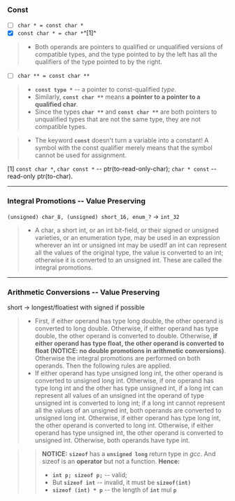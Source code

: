 
### Const

- [ ] `char * = const char *`
- [x] `const char * = char *`^[1]^

> * Both operands are pointers to qualified or unqualified versions of compatible types, and the type pointed to by the left has all the qualifiers of the type pointed to by the right.

- [ ] `char ** = const char **`

> * **`const type *`** -- a pointer to const-qualified *type*. 
> * Similarly, **`const char **`** means **a pointer to a pointer to a qualified char**.
> * Since the types **`char **`** and **`const char **`** are both pointers to unqualified types that are not the same type, they are not compatible types. 

> * The keyword **`const`** doesn't turn a variable into a constant! A symbol with the const qualifier merely means that the symbol cannot be used for assignment. 

[1] `const char *`, `char const *` -- ptr(to-read-only-char); `char * const` -- read-only ptr(to-char).

---

### Integral Promotions --  Value Preserving 

`(unsigned) char_8, (unsigned) short_16, enum_?` $\rightarrow$ `int_32` 
> * A char, a short int, or an int bit-field, or their signed or unsigned varieties, or an enumeration type, may be used in an expression wherever an int or unsigned int may be usedIf an int can represent all the values of the original type, the value is converted to an int; otherwise it is converted to an unsigned int. These are called the integral promotions.

---

### Arithmetic Conversions --  Value Preserving 

short $\rightarrow$ longest/floatiest with signed if possible

> * First, if either operand has type long double, the other operand is converted to long double. Otherwise, if either operand has type double, the other operand is converted to double. Otherwise, **if either operand has type float, the other operand is converted to float (NOTICE: no double promotions in arithmetic conversions)**. Otherwise the integral promotions are performed on both operands. Then the following rules are applied.
> * If either operand has type unsigned long int, the other operand is converted to unsigned long int. Otherwise, if one operand has type long int and the other has type unsigned int, if a long int can represent all values of an unsigned int the operand of type unsigned int is converted to long int; if a long int cannot represent all the values of an unsigned int, both operands are converted to unsigned long int. Otherwise, if either operand has type long int, the other operand is converted to long int. Otherwise, if either operand has type unsigned int, the other operand is converted to unsigned int. Otherwise, both operands have type int.

>> **NOTICE:** **`sizeof`** has a **`unsigned long`** return type in *gcc*. And sizeof is an **operator** but not a function.
>> **Hence:**
>> * **`int p; sizeof p;`** -- valid;
>> * But **`sizeof int`** -- invalid, it must be **`sizeof(int)`**
>> * **`sizeof (int) * p`** -- the length of **`int`** mul **`p`**